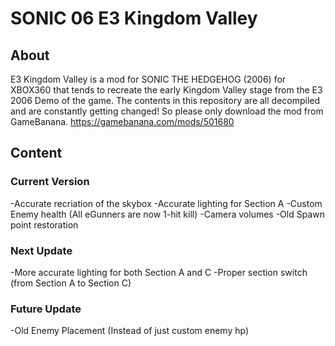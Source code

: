 # SONIC 06 E3 Kingdom Valley
## About
E3 Kingdom Valley is a mod for SONIC THE HEDGEHOG (2006) for XBOX360 that tends to recreate the early Kingdom Valley stage from the E3 2006 Demo of the game.
The contents in this repository are all decompiled and are constantly getting changed! So please only download the mod from GameBanana. https://gamebanana.com/mods/501680
## Content
### Current Version
-Accurate recriation of the skybox
-Accurate lighting for Section A
-Custom Enemy health (All eGunners are now 1-hit kill)
-Camera volumes
-Old Spawn point restoration
### Next Update
-More accurate lighting for both Section A and C
-Proper section switch (from Section A to Section C)
### Future Update
-Old Enemy Placement (Instead of just custom enemy hp)
